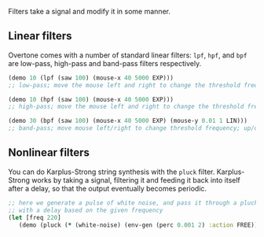 Filters take a signal and modify it in some manner.

## Linear filters

Overtone comes with a number of standard linear filters: `lpf`, `hpf`, and `bpf` are low-pass, high-pass and band-pass filters respectively.

```clj
(demo 10 (lpf (saw 100) (mouse-x 40 5000 EXP)))
;; low-pass; move the mouse left and right to change the threshold frequency

(demo 10 (hpf (saw 100) (mouse-x 40 5000 EXP)))
;; high-pass; move the mouse left and right to change the threshold frequency

(demo 30 (bpf (saw 100) (mouse-x 40 5000 EXP) (mouse-y 0.01 1 LIN)))
;; band-pass; move mouse left/right to change threshold frequency; up/down to change bandwidth (top is narrowest)
```

## Nonlinear filters

You can do Karplus-Strong string synthesis with the `pluck` filter. Karplus-Strong works by taking a signal, filtering it and feeding it back into itself after a delay, so that the output eventually becomes periodic.

```clj    
;; here we generate a pulse of white noise, and pass it through a pluck filter
;; with a delay based on the given frequency
(let [freq 220]
   (demo (pluck (* (white-noise) (env-gen (perc 0.001 2) :action FREE)) 1 3 (/ 1 freq))))
```
    